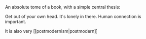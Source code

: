 An absolute tome of a book, with a simple central thesis: 

Get out of your own head. It's lonely in there. Human connection is important.

It is also very [[postmodernism|postmodern]]
